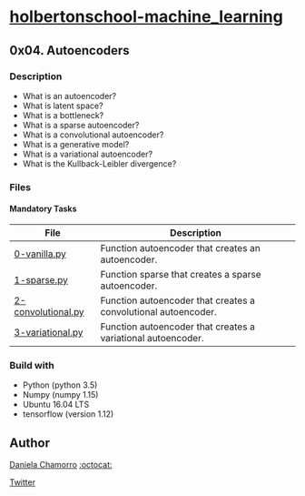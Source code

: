 # [holbertonschool-machine_learning](https://github.com/dalexach/holbertonschool-machine_learning)

## 0x04. Autoencoders
### Description 

 - What is an autoencoder?
 - What is latent space?
 - What is a bottleneck?
 - What is a sparse autoencoder?
 - What is a convolutional autoencoder?
 - What is a generative model?
 - What is a variational autoencoder?
 - What is the Kullback-Leibler divergence?



### Files
#### Mandatory Tasks

| File | Description |
| ------ | ------ |
| [0-vanilla.py](0-vanilla.py) | Function autoencoder that creates an autoencoder. |
| [1-sparse.py](1-sparse.py) | Function sparse that creates a sparse autoencoder. |
| [2-convolutional.py](2-convolutional.py) | Function autoencoder that creates a convolutional autoencoder. |
| [3-variational.py](3-variational.py) | Function autoencoder that creates a variational autoencoder. |


### Build with
- Python (python 3.5)
- Numpy (numpy 1.15)
- Ubuntu 16.04 LTS
- tensorflow (version 1.12)

## Author

[Daniela Chamorro](https://www.linkedin.com/in/dalexach/) [:octocat:](https://github.com/dalexach)

[Twitter](https://twitter.com/dalexach)